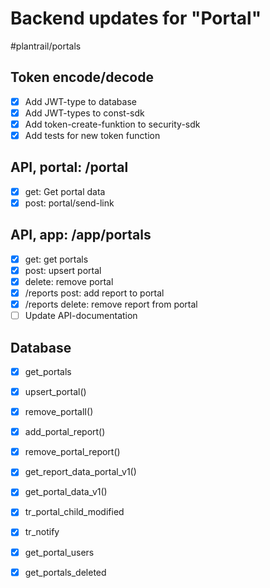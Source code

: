 # Backend updates for "Portal"
#plantrail/portals

## Token encode/decode
- [x] Add JWT-type to database
- [x] Add JWT-types to const-sdk
- [x] Add token-create-funktion to security-sdk
- [x] Add tests for new token function

## API, portal: /portal
- [x] get: Get portal data
- [x] post: portal/send-link

## API, app: /app/portals
- [x] get: get portals
- [x] post: upsert portal
- [x] delete: remove portal
- [x] /reports post: add report to portal
- [x] /reports delete: remove report from portal
- [ ] Update API-documentation

## Database
- [x] get_portals
- [x] upsert_portal()
- [x] remove_portalI()
- [x] add_portal_report()
- [x] remove_portal_report()
- [x] get_report_data_portal_v1()
- [x] get_portal_data_v1()
- [x] tr_portal_child_modified
- [x] tr_notify
- [x] get_portal_users
- [x] get_portals_deleted

